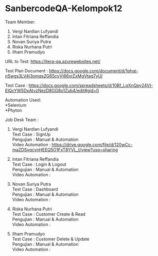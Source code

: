 # SanbercodeQA-Kelompok12

Team Member:
1. Vergi Nardian Lufyandi 
2. Intan Fitriana Reffandia 
3. Novan Suriya Putra 
4. Riska Nurhana Putri 
5. Ilham Pramudyo 
 
URL to Test: https://itera-qa.azurewebsites.net/

Test Plan Document : https://docs.google.com/document/d/1phqj-nSwgs3LV4j3omqsZG6ScyVj66xrZxMgVtaq7yU/ <br>

Test Case : https://docs.google.com/spreadsheets/d/10Bf_LqXnQey24VI-ElQcYW5DxAtvzNezD8GG8o1Zub4/edit#gid=0 <br>

Automation Used:<br>
*Selenium<br>
*Phyton<br>

Job Desk Team :
1. Vergi Nardian Lufyandi <br>
Test Case : SignUp<br>
Pengujian : Manual & Automation <br>
Video Automation : https://drive.google.com/file/d/120wCc-maZDSvqcvnHEEQ5O1FxT8YVL_t/view?usp=sharing

2. Intan Fitriana Reffandia <br>
Test Case : Login & Logout<br>
Pengujian : Manual & Automation <br>
Video Automation : 

3. Novan Suriya Putra <br>
Test Case : Dashboard <br>
Pengujian : Manual & Automation <br>
Video Automation :

4. Riska Nurhana Putri <br>
Test Case : Customer Create & Read <br>
Pengujian : Manual & Automation <br>
Video Automation :

5. Ilham Pramudyo <br>
Test Case : Customer Delete & Update <br>
Pengujian : Manual & Automation <br>
Video Automation :
